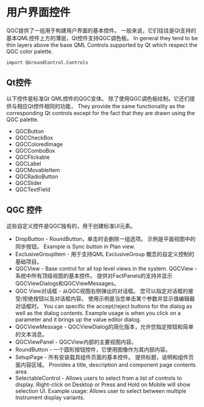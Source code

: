 # 用户界面控件

QGC提供了一组用于构建用户界面的基本控件。 一般来说，它们往往是Qt支持的基本QML控件上方的薄层，Qt控件支持QGC调色板。 In general they tend to be thin layers above the base QML Controls supported by Qt which respect the QGC color palette.

```
import QGroundControl.Controls
```

## Qt控件

以下控件是标准Qt QML控件的QGC变体。 除了使用QGC调色板绘制。它还们提供与相应Qt控件相同的功能， They provide the same functionality as the corresponding Qt controls except for the fact that they are drawn using the QGC palette.

- QGCButton
- QGCCheckBox
- QGCColoredImage
- QGCComboBox
- QGCFlickable
- QGCLabel
- QGCMovableItem
- QGCRadioButton
- QGCSlider
- QGCTextField

## QGC 控件

这些自定义控件是QGC独有的，用于创建标准UI元素。

- DropButton - RoundButton，单击时会删除一组选项。 示例是平面视图中的同步按钮。 Example is Sync button in Plan view.
- ExclusiveGroupItem - 用于支持QML ExclusiveGroup 概念的自定义控制的基础项目。
- QGCView - Base control for all top level views in the system. QGCView - 系统中所有顶级视图的基本控件。 提供对FactPanels的支持并显示QGCViewDialogs和QGCViewMessages。
- QGC View对话框 - 从QGC视图右侧弹出的对话框。 您可以指定对话框的接受/拒绝按钮以及对话框内容。 使用示例是当您单击某个参数并显示值编辑器对话框时。 You can specific the accept/reject buttons for the dialog as well as the dialog contents. Example usage is when you click on a parameter and it brings up the value editor dialog.
- QGCViewMessage - QGCViewDialog的简化版本，允许您指定按钮和简单的文本消息。
- QGCViewPanel - QGCView内部的主要视图内容。
- RoundButton - 一个圆形按钮控件，它使用图像作为其内部内容。
- SetupPage - 所有安装载具组件页面的基本控件。 提供标题，说明和组件页面内容区域。 Provides a title, description and component page contents area.
- SelectableControl - Allows users to select from a list of controls to display. Right-click on Desktop or Press and Hold on Mobile will show selection UI. Example usage: Allows user to select between multiple Instrument display variants.
